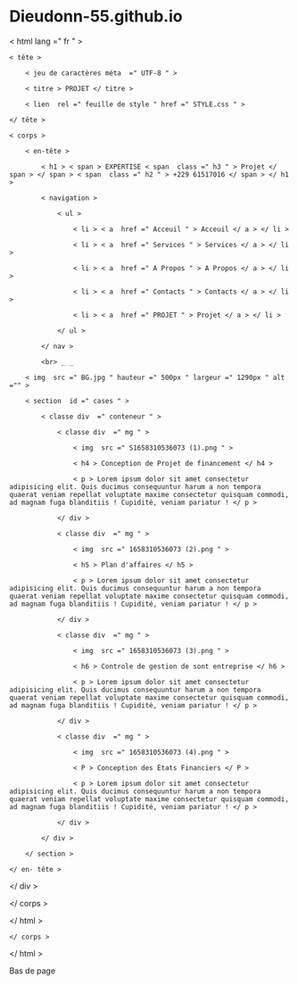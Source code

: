 # Dieudonn-55.github.io
<!DOCTYPE html >

< html  lang =" fr " >

    < tête >

        < jeu de caractères méta  =" UTF-8 " >

        < titre > PROJET </ titre >

        < lien  rel =" feuille de style " href =" STYLE.css " >

    </ tête >

    < corps >

        < en-tête >

            < h1 > < span > EXPERTISE < span  class =" h3 " > Projet </ span > </ span > < span  class =" h2 " > +229 61517016 </ span > </ h1 >

            < navigation >

                < ul >

                    < li > < a  href =" Acceuil " > Acceuil </ a > </ li >

                    < li > < a  href =" Services " > Services </ a > </ li >

                    < li > < a  href =" A Propos " > A Propos </ a > </ li >

                    < li > < a  href =" Contacts " > Contacts </ a > </ li >

                    < li > < a  href =" PROJET " > Projet </ a > </ li >

                </ ul >

            </ nav >

            <br> _ _

        < img  src =" BG.jpg " hauteur =" 500px " largeur =" 1290px " alt ="" >

        < section  id =" cases " >

            < classe div  =" conteneur " >

                < classe div  =" mg " >

                    < img  src =" S1658310536073 (1).png " >

                    < h4 > Conception de Projet de financement </ h4 >

                    < p > Lorem ipsum dolor sit amet consectetur adipisicing elit. Quis ducimus consequuntur harum a non tempora quaerat veniam repellat voluptate maxime consectetur quisquam commodi, ad magnam fuga blanditiis ! Cupidité, veniam pariatur ! </ p >

                </ div >

                < classe div  =" mg " >

                    < img  src =" 1658310536073 (2).png " >

                    < h5 > Plan d'affaires </ h5 >

                    < p > Lorem ipsum dolor sit amet consectetur adipisicing elit. Quis ducimus consequuntur harum a non tempora quaerat veniam repellat voluptate maxime consectetur quisquam commodi, ad magnam fuga blanditiis ! Cupidité, veniam pariatur ! </ p >

                </ div >

                < classe div  =" mg " >

                    < img  src =" 1658310536073 (3).png " >

                    < h6 > Controle de gestion de sont entreprise </ h6 >

                    < p > Lorem ipsum dolor sit amet consectetur adipisicing elit. Quis ducimus consequuntur harum a non tempora quaerat veniam repellat voluptate maxime consectetur quisquam commodi, ad magnam fuga blanditiis ! Cupidité, veniam pariatur ! </ p >

                </ div >

                < classe div  =" mg " >

                    < img  src =" 1658310536073 (4).png " >

                    < P > Conception des États Financiers </ P >

                    < p > Lorem ipsum dolor sit amet consectetur adipisicing elit. Quis ducimus consequuntur harum a non tempora quaerat veniam repellat voluptate maxime consectetur quisquam commodi, ad magnam fuga blanditiis ! Cupidité, veniam pariatur ! </ p >

                </ div >

            </ div >

        </ section >

    </ en- tête >

            

            

            

            

        

 </ div >

</ corps >

</ html >

    </ corps >

</ html >

Bas de page
